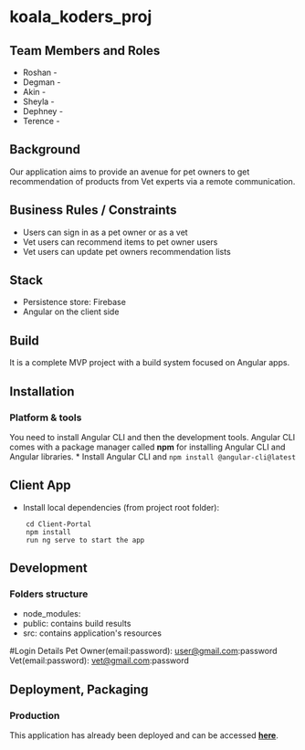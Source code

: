 # koala_koders_proj

## Team Members and Roles
* Roshan - 
* Degman -   
* Akin -
* Sheyla -
* Dephney -
* Terence -

## Background
Our application aims to provide an avenue for pet owners to get recommendation of products from Vet experts via a remote communication.

## Business Rules / Constraints
* Users can sign in as a pet owner or as a vet
* Vet users can recommend items to pet owner users
* Vet users can update pet owners recommendation lists

## Stack 
* Persistence store: Firebase
* Angular on the client side

## Build
It is a complete MVP project with a build system focused on Angular apps.

## Installation
### Platform & tools
You need to install Angular CLI and then the development tools. Angular CLI comes with a package manager called __npm__ for installing Angular CLI and Angular libraries.
    * Install Angular CLI  and 
        `npm install @angular-cli@latest`

## Client App
* Install local dependencies (from project root folder):
```
    cd Client-Portal
    npm install 
    run ng serve to start the app
```
## Development 
### Folders structure
* node_modules:
* public: contains build results
* src: contains application's resources

#Login Details
Pet Owner(email:password): user@gmail.com:password
Vet(email:password): vet@gmail.com:password

## Deployment, Packaging
### Production
This application has already been deployed and can be accessed __[here](https://chewyrecommender.web.app/)__.

